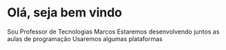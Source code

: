 # Olá, seja bem vindo
Sou Professor de Tecnologias Marcos 
Estaremos desenvolvendo juntos as aulas de programação
Usaremos algumas plataformas
